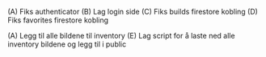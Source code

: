 
(A) Fiks authenticator
(B) Lag login side
(C) Fiks builds firestore kobling
(D) Fiks favorites firestore kobling


(A) Legg til alle bildene til inventory
(E) Lag script for å laste ned alle inventory bildene og legg til i public
